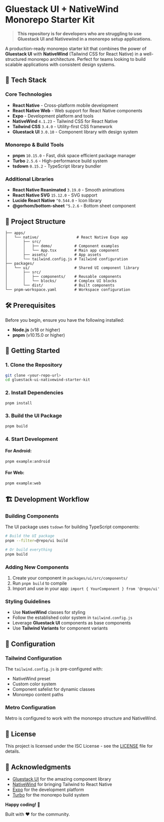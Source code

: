 # Gluestack UI + NativeWind Monorepo Starter Kit

> **This repository is for developers who are struggling to use Gluestack UI and Nativewind in a monorepo setup applications.**

A production-ready monorepo starter kit that combines the power of **Gluestack UI** with **NativeWind** (Tailwind CSS for React Native) in a well-structured monorepo architecture. Perfect for teams looking to build scalable applications with consistent design systems.

## 🚀 Tech Stack

### Core Technologies
- **React Native** - Cross-platform mobile development
- **React Native Web** - Web support for React Native components
- **Expo** - Development platform and tools
- **NativeWind** `4.1.23` - Tailwind CSS for React Native
- **Tailwind CSS** `3.4.0` - Utility-first CSS framework
- **Gluestack UI** `3.0.10` - Component library with design system

### Monorepo & Build Tools
- **pnpm** `10.15.0` - Fast, disk space efficient package manager
- **Turbo** `2.5.6` - High-performance build system
- **tsdown** `0.15.2` - TypeScript library bundler

### Additional Libraries
- **React Native Reanimated** `3.19.0` - Smooth animations
- **React Native SVG** `15.12.0` - SVG support
- **Lucide React Native** `^0.544.0` - Icon library
- **@gorhom/bottom-sheet** `^5.2.6` - Bottom sheet component

## 📁 Project Structure

```
├── apps/
│   └── native/                 # React Native Expo app
│       ├── src/
│       │   ├── demo/          # Component examples
│       │   └── App.tsx        # Main app component
│       ├── assets/            # App assets
│       └── tailwind.config.js # Tailwind configuration
├── packages/
│   └── ui/                    # Shared UI component library
│       ├── src/
│       │   ├── components/    # Reusable components
│       │   └── blocks/        # Complex UI blocks
│       └── dist/              # Built components
└── pnpm-workspace.yaml        # Workspace configuration
```

## 🛠️ Prerequisites

Before you begin, ensure you have the following installed:

- **Node.js** (v18 or higher)
- **pnpm** (v10.15.0 or higher)

## 🚀 Getting Started

### 1. Clone the Repository

```bash
git clone <your-repo-url>
cd gluestack-ui-nativewind-starter-kit
```

### 2. Install Dependencies

```bash
pnpm install
```

### 3. Build the UI Package

```bash
pnpm build
```

### 4. Start Development

#### For Android:
```bash
pnpm example:android
```

#### For Web:
```bash
pnpm example:web
```

## 🏗️ Development Workflow

### Building Components

The UI package uses `tsdown` for building TypeScript components:

```bash
# Build the UI package
pnpm --filter=@repo/ui build

# Or build everything
pnpm build
```

### Adding New Components

1. Create your component in `packages/ui/src/components/`
2. Run `pnpm build` to compile
3. Import and use in your app: `import { YourComponent } from '@repo/ui'`

### Styling Guidelines

- Use **NativeWind** classes for styling
- Follow the established color system in `tailwind.config.js`
- Leverage **Gluestack UI** components as base components
- Use **Tailwind Variants** for component variants

## 🔧 Configuration

### Tailwind Configuration
The `tailwind.config.js` is pre-configured with:
- NativeWind preset
- Custom color system
- Component safelist for dynamic classes
- Monorepo content paths

### Metro Configuration
Metro is configured to work with the monorepo structure and NativeWind.

## 📄 License

This project is licensed under the ISC License - see the [LICENSE](LICENSE) file for details.

## 🙏 Acknowledgments

- [Gluestack UI](https://ui.gluestack.io/) for the amazing component library
- [NativeWind](https://www.nativewind.dev/) for bringing Tailwind to React Native
- [Expo](https://expo.dev/) for the development platform
- [Turbo](https://turbo.build/) for the monorepo build system

**Happy coding! 🎉**

Built with ❤️ for the community.
